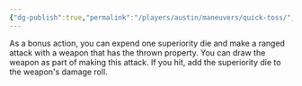 ```yaml
---
{"dg-publish":true,"permalink":"/players/austin/maneuvers/quick-toss/","noteIcon":""}
---
```


As a bonus action, you can expend one superiority die and make a ranged attack with a weapon that has the thrown property. You can draw the weapon as part of making this attack. If you hit, add the superiority die to the weapon's damage roll.